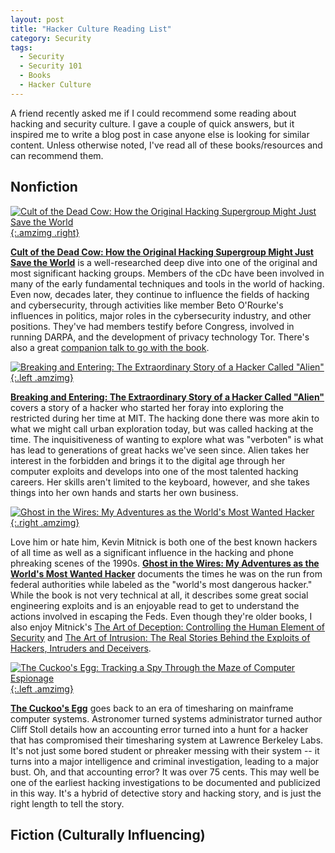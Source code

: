 ```yaml
---
layout: post
title: "Hacker Culture Reading List"
category: Security
tags:
  - Security
  - Security 101
  - Books
  - Hacker Culture
---
```


A friend recently asked me if I could recommend some reading about hacking and
security culture.  I gave a couple of quick answers, but it inspired me to write
a blog post in case anyone else is looking for similar content.  Unless
otherwise noted, I've read all of these books/resources and can recommend them.

<!--more-->

## Nonfiction ##

[![Cult of the Dead Cow: How the Original Hacking Supergroup Might Just Save the World](//ws-na.amazon-adsystem.com/widgets/q?_encoding=UTF8&ASIN=154176238X&Format=_SL160_&ID=AsinImage&MarketPlace=US&ServiceVersion=20070822&WS=1&tag=systemovecom-20&language=en_US){:.amzimg .right}](https://www.amazon.com/Cult-Dead-Cow-Original-Supergroup/dp/154176238X/ref=as_li_ss_il?_encoding=UTF8&qid=1592972632&sr=8-1&linkCode=li2&tag=systemovecom-20&linkId=ec04871aa1df66690df6f9de2406f340&language=en_US)

**[Cult of the Dead Cow: How the Original Hacking Supergroup Might Just Save the
World](https://amzn.to/2B583YP)** is a well-researched deep dive into one of the
original and most significant hacking groups.  Members of the cDc have been
involved in many of the early fundamental techniques and tools in the world of
hacking.  Even now, decades later, they continue to influence the fields of
hacking and cybersecurity, through activities like member Beto O'Rourke's
influences in politics, major roles in the cybersecurity industry, and other
positions.  They've had members testify before Congress, involved in running
DARPA, and the development of privacy technology Tor.  There's also a great
[companion talk to go with the
book](https://www.youtube.com/watch?v=QvZuAwLIsEo).

[![Breaking and Entering: The Extraordinary Story of a Hacker Called "Alien"](//ws-na.amazon-adsystem.com/widgets/q?_encoding=UTF8&ASIN=0544903218&Format=_SL160_&ID=AsinImage&MarketPlace=US&ServiceVersion=20070822&WS=1&tag=systemovecom-20&language=en_US){:.left .amzimg}](https://www.amazon.com/Breaking-Entering-Extraordinary-Hacker-Called/dp/0544903218/ref=as_li_ss_il?dchild=1&keywords=story+of+a+hacker+called&qid=1592974197&sr=8-1&linkCode=li2&tag=systemovecom-20&linkId=6484b2241b2662dedbd730b78fb79448&language=en_US)

**[Breaking and Entering: The Extraordinary Story of a Hacker Called
"Alien"](https://amzn.to/3duZq72)** covers a story of a hacker who started her
foray into exploring the restricted during her time at MIT.  The hacking done
there was more akin to what we might call urban exploration today, but was
called hacking at the time.  The inquisitiveness of wanting to explore what was
"verboten" is what has lead to generations of great hacks we've seen since.
Alien takes her interest in the forbidden and brings it to the digital age
through her computer exploits and develops into one of the most talented
hacking careers.  Her skills aren't limited to the keyboard, however, and she
takes things into her own hands and starts her own business.

[![Ghost in the Wires: My Adventures as the World's Most Wanted Hacker](//ws-na.amazon-adsystem.com/widgets/q?_encoding=UTF8&ASIN=0316037729&Format=_SL160_&ID=AsinImage&MarketPlace=US&ServiceVersion=20070822&WS=1&tag=systemovecom-20&language=en_US){:.right .amzimg}](https://www.amazon.com/Ghost-Wires-Adventures-Worlds-Wanted/dp/0316037729/ref=as_li_ss_il?_encoding=UTF8&pd_rd_i=0316037729&pd_rd_r=60709235-b524-41f1-ba1c-5208233b1c9c&pd_rd_w=ZSDVS&pd_rd_wg=RwOOh&pf_rd_p=4e3f7fc3-00c8-46a6-a4db-8457e6319578&pf_rd_r=AMF3QHRGHHQNTBN18XJN&psc=1&refRID=AMF3QHRGHHQNTBN18XJN&linkCode=li2&tag=systemovecom-20&linkId=6e856d350b955623b5cfe694874d2ac8&language=en_US)

Love him or hate him, Kevin Mitnick is both one of the best known hackers of all
time as well as a significant influence in the hacking and phone phreaking
scenes of the 1990s.  **[Ghost in the Wires: My Adventures as the World's Most
Wanted Hacker](https://amzn.to/3fT4Om2)** documents the times he was on the run
from federal authorities while labeled as the "world's most dangerous hacker."
While the book is not very technical at all, it describes some great social
engineering exploits and is an enjoyable read to get to understand the actions
involved in escaping the Feds.  Even though they're older books, I also enjoy
Mitnick's [The Art of Deception: Controlling the Human Element of
Security](https://amzn.to/3dvaXDB) and [The Art of Intrusion: The Real Stories
Behind the Exploits of Hackers, Intruders and
Deceivers](https://amzn.to/3hY6Vaj).

[![The Cuckoo's Egg: Tracking a Spy Through the Maze of Computer Espionage](//ws-na.amazon-adsystem.com/widgets/q?_encoding=UTF8&ASIN=1416507787&Format=_SL160_&ID=AsinImage&MarketPlace=US&ServiceVersion=20070822&WS=1&tag=systemovecom-20&language=en_US){:.left .amzimg}](https://www.amazon.com/Cuckoos-Egg-Tracking-Computer-Espionage/dp/1416507787/ref=as_li_ss_il?_encoding=UTF8&qid=&sr=&linkCode=li2&tag=systemovecom-20&linkId=7b9b2c71172fc8659ba81a001a1b0d29&language=en_US)

**[The Cuckoo's Egg](https://amzn.to/2NmhW76)** goes back to an era of
timesharing on mainframe computer systems.  Astronomer turned systems
administrator turned author Cliff Stoll details how an accounting error turned
into a hunt for a hacker that has compromised their timesharing system at
Lawrence Berkeley Labs.  It's not just some bored student or phreaker messing
with their system -- it turns into a major intelligence and criminal
investigation, leading to a major bust.  Oh, and that accounting error?  It was
over 75 cents.  This may well be one of the earliest hacking investigations to
be documented and publicized in this way.  It's a hybrid of detective story and
hacking story, and is just the right length to tell the story.

## Fiction (Culturally Influencing) ##
